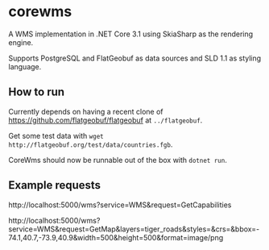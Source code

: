 # corewms

A WMS implementation in .NET Core 3.1 using SkiaSharp as the rendering engine.

Supports PostgreSQL and FlatGeobuf as data sources and SLD 1.1 as styling language.

## How to run

Currently depends on having a recent clone of https://github.com/flatgeobuf/flatgeobuf at `../flatgeobuf`.

Get some test data with `wget http://flatgeobuf.org/test/data/countries.fgb`.

CoreWms should now be runnable out of the box with `dotnet run`.

## Example requests

http://localhost:5000/wms?service=WMS&request=GetCapabilities

http://localhost:5000/wms?service=WMS&request=GetMap&layers=tiger_roads&styles=&crs=&bbox=-74.1,40.7,-73.9,40.9&width=500&height=500&format=image/png